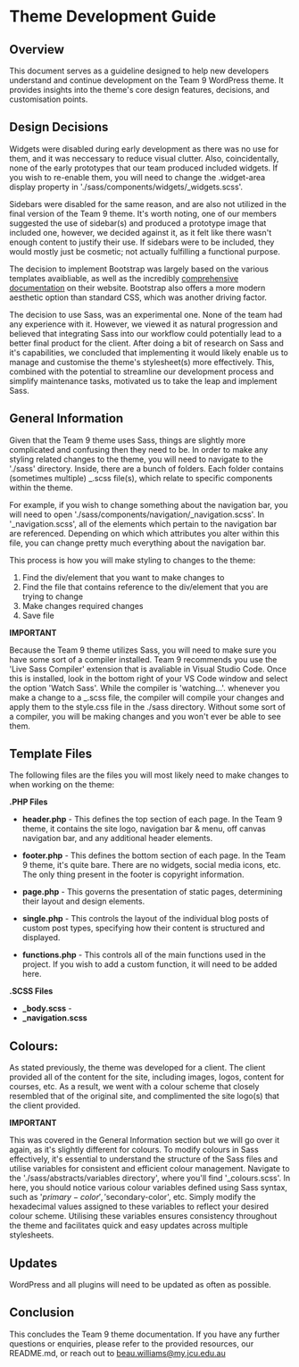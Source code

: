 # Theme Development Guide
## Overview 
This document serves as a guideline designed to help new developers understand and continue development on the Team 9 WordPress theme. It provides insights into the theme's core design features, decisions, and customisation points.

## Design Decisions
Widgets were disabled during early development as there was no use for them, and it was neccessary to reduce visual clutter. Also, coincidentally, none of the early prototypes that our team produced included widgets. If you wish to re-enable them, you will need to change the .widget-area display property in './sass/components/widgets/_widgets.scss'. 

Sidebars were disabled for the same reason, and are also not utilized in the final version of the Team 9 theme. It's worth noting, one of our members suggested the use of sidebar(s) and produced a prototype image that included one, however, we decided against it, as it felt like there wasn't enough content to justify their use. If sidebars were to be included, they would mostly just be cosmetic; not actually fulfilling a functional purpose. 

The decision to implement Bootstrap was largely based on the various templates avaibliable, as well as the incredibly [comprehensive documentation](https://getbootstrap.com/docs/5.2/getting-started/introduction/) on their website. Bootstrap also offers a more modern aesthetic option than standard CSS, which was another driving factor. 

The decision to use Sass, was an experimental one. None of the team had any experience with it. However, we viewed it as natural progression and believed that integrating Sass into our workflow could potentially lead to a better final product for the client. After doing a bit of research on Sass and it's capabilities, we concluded that implementing it would likely enable us to manage and customise the theme's stylesheet(s) more effectively. This, combined with the potential to streamline our development process and simplify maintenance tasks, motivated us to take the leap and implement Sass.

## General Information
Given that the Team 9 theme uses Sass, things are slightly more complicated and confusing then they need to be. In order to make any styling related changes to the theme, you will need to navigate to the './sass' directory. Inside, there are a bunch of folders. Each folder contains (sometimes multiple) _.scss file(s), which relate to specific components within the theme. 

For example, if you wish to change something about the navigation bar, you will need to open './sass/components/navigation/_navigation.scss'. In '_navigation.scss', all of the elements which pertain to the navigation bar are referenced. Depending on which which attributes you alter within this file, you can change pretty much everything about the navigation bar. 

This process is how you will make styling to changes to the theme:

1. Find the div/element that you want to make changes to
2. Find the file that contains reference to the div/element that you are trying to change
3. Make changes required changes
4. Save file

**IMPORTANT**

Because the Team 9 theme utilizes Sass, you will need to make sure you have some sort of a compiler installed. Team 9 recommends you use the 'Live Sass Compiler' extension that is avaliable in Visual Studio Code. Once this is installed, look in the bottom right of your VS Code window and select the option 'Watch Sass'. While the compiler is 'watching...'. whenever you make a change to a _.scss file, the compiler will compile your changes and apply them to the style.css file in the ./sass directory. Without some sort of a compiler, you will be making changes and you won't ever be able to see them.

## Template Files
The following files are the files you will most likely need to make changes to when working on the theme:

**.PHP Files**
* **header.php** - This defines the top section of each page. In the Team 9 theme, it contains the site logo, navigation bar & menu, off canvas navigation bar, and any additional header elements.

* **footer.php** - This defines the bottom section of each page. In the Team 9 theme, it's quite bare. There are no widgets, social media icons, etc. The only thing present in the footer is copyright information. 

* **page.php** - This governs the presentation of static pages, determining their layout and design elements. 

* **single.php** - This controls the layout of the individual blog posts of custom post types, specifying how their content is structured and displayed. 

* **functions.php** - This controls all of the main functions used in the project. If you wish to add a custom function, it will need to be added here. 

**.SCSS Files**
* **_body.scss** -
* **_navigation.scss**

## Colours: 
As stated previously, the theme was developed for a client. The client provided all of the content for the site, including images, logos, content for courses, etc. As a result, we went with a colour scheme that closely resembled that of the original site, and complimented the site logo(s) that the client provided. 

**IMPORTANT**

This was covered in the General Information section but we will go over it again, as it's slightly different for colours. To modify colours in Sass effectively, it's essential to understand the structure of the Sass files and utilise variables for consistent and efficient colour management. Navigate to the './sass/abstracts/variables directory', where you'll find '_colours.scss'. In here, you should notice various colour variables defined using Sass syntax, such as '$primary-color', '$secondary-color', etc. Simply modify the hexadecimal values assigned to these variables to reflect your desired colour scheme. Utilising these variables ensures consistency throughout the theme and facilitates quick and easy updates across multiple stylesheets. 

## Updates
WordPress and all plugins will need to be updated as often as possible. 

## Conclusion
This concludes the Team 9 theme documentation. If you have any further questions or enquiries, please refer to the provided resources, our README.md, or reach out to beau.williams@my.jcu.edu.au